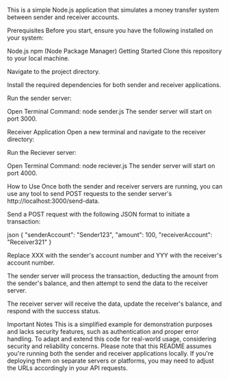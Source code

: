 This is a simple Node.js application that simulates a money transfer system between sender and receiver accounts.

Prerequisites
Before you start, ensure you have the following installed on your system:

Node.js
npm (Node Package Manager)
Getting Started
Clone this repository to your local machine.

Navigate to the project directory.

Install the required dependencies for both sender and receiver applications.


Run the sender server:

Open Terminal
Command: node sender.js
The sender server will start on port 3000.

Receiver Application
Open a new terminal and navigate to the receiver directory:

Run the Reciever server:

Open Terminal
Command: node reciever.js
The sender server will start on port 4000.

How to Use
Once both the sender and receiver servers are running, you can use any tool to send POST requests to the sender server's 
http://localhost:3000/send-data.

Send a POST request with the following JSON format to initiate a transaction:

json
{
  "senderAccount": "Sender123",
  "amount": 100,
  "receiverAccount": "Receiver321"
}

Replace XXX with the sender's account number and YYY with the receiver's account number.

The sender server will process the transaction, deducting the amount from the sender's balance, and then attempt to send the data to the receiver server.

The receiver server will receive the data, update the receiver's balance, and respond with the success status.

Important Notes
This is a simplified example for demonstration purposes and lacks security features, such as authentication and proper error handling.
To adapt and extend this code for real-world usage, considering security and reliability concerns.
Please note that this README assumes you're running both the sender and receiver applications locally. If you're deploying them on separate servers or platforms, you may need to adjust the URLs accordingly in your API requests.